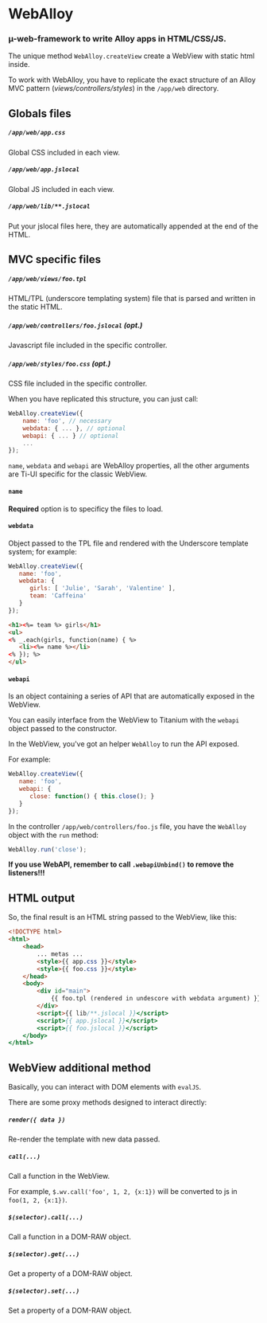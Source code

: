 # WebAlloy

### µ-web-framework to write Alloy apps in HTML/CSS/JS.

The unique method `WebAlloy.createView` create a WebView with static html inside.

To work with WebAlloy, you have to replicate the exact structure of an Alloy MVC pattern (*views/controllers/styles*) in the `/app/web` directory.

## Globals files

##### `/app/web/app.css`
Global CSS included in each view.

##### `/app/web/app.jslocal`
Global JS included in each view.

##### `/app/web/lib/**.jslocal`
Put your jslocal files here, they are automatically appended at the end of the HTML.

## MVC specific files

##### `/app/web/views/foo.tpl`
HTML/TPL (underscore templating system) file that is parsed and written in the static HTML.

##### `/app/web/controllers/foo.jslocal` (opt.)
Javascript file included in the specific controller.

##### `/app/web/styles/foo.css` (opt.)
CSS file included in the specific controller.

When you have replicated this structure, you can just call:

```javascript
WebAlloy.createView({
	name: 'foo', // necessary
	webdata: { ... }, // optional
	webapi: { ... } // optional
	...
});
```

`name`, `webdata` and `webapi` are WebAlloy properties, all the other arguments are Ti-UI specific for the classic WebView.

#### `name`

**Required** option is to specificy the files to load.

#### `webdata`

Object passed to the TPL file and rendered with the Underscore template system; for example:

```javascript
WebAlloy.createView({
   name: 'foo',
   webdata: {
      girls: [ 'Julie', 'Sarah', 'Valentine' ],
      team: 'Caffeina'
   }
});
```

```html
<h1><%= team %> girls</h1>
<ul>
<% _.each(girls, function(name) { %>
   <li><%= name %></li>
<% }); %>
</ul>
```

#### `webapi`

Is an object containing a series of API that are automatically exposed in the WebView.

You can easily interface from the WebView to Titanium with the `webapi` object passed to the constructor.

In the WebView, you've got an helper `WebAlloy` to run the API exposed.

For example:

```javascript
WebAlloy.createView({
   name: 'foo',
   webapi: {
      close: function() { this.close(); }
   }
});
```

In the controller `/app/web/controllers/foo.js` file, you have the `WebAlloy` object with the `run` method:

```javascript
WebAlloy.run('close');
```

**If you use WebAPI, remember to call `.webapiUnbind()` to remove the listeners!!!**

## HTML output

So, the final result is an HTML string passed to the WebView, like this:

```html
<!DOCTYPE html>
<html>
	<head>
		... metas ...
		<style>{{ app.css }}</style>
		<style>{{ foo.css }}</style>
	</head>
	<body>
		<div id="main">
			{{ foo.tpl (rendered in undescore with webdata argument) }}
		</div>
		<script>{{ lib/**.jslocal }}</script>
		<script>{{ app.jslocal }}</script>
		<script>{{ foo.jslocal }}</script>
	</body>
</html>
```

## WebView additional method

Basically, you can interact with DOM elements with `evalJS`.

There are some proxy methods designed to interact directly:

##### `render({ data })`

Re-render the template with new data passed.

##### `call(...)`

Call a function in the WebView.

For example, `$.wv.call('foo', 1, 2, {x:1})` will be converted to js in `foo(1, 2, {x:1})`.

##### `$(selector).call(...)`

Call a function in a DOM-RAW object.

##### `$(selector).get(...)`

Get a property of a DOM-RAW object.

##### `$(selector).set(...)`

Set a property of a DOM-RAW object.
